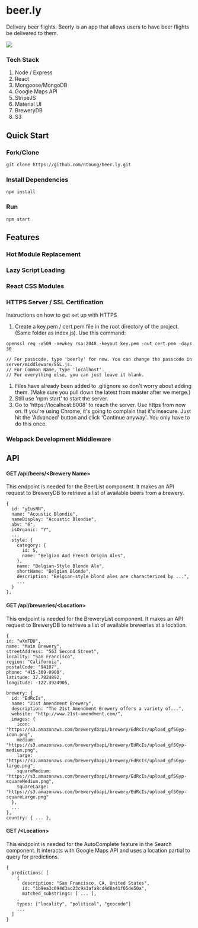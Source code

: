 # beer.ly
Delivery beer flights. Beerly is an app that allows users to have beer flights be delivered to them.

<img src="https://s3-us-west-1.amazonaws.com/beer.ly/output_yRTFf5.gif"></img>

### Tech Stack
1. Node / Express
1. React 
1. Mongoose/MongoDB
1. Google Maps API
1. StripeJS
1. Material UI
1. BreweryDB
1. S3

## Quick Start


### Fork/Clone
```
git clone https://github.com/ntoung/beer.ly.git
```

### Install Dependencies
```
npm install
```

### Run
```
npm start
```


## Features
### Hot Module Replacement
### Lazy Script Loading
### React CSS Modules
### HTTPS Server / SSL Certification

Instructions on how to get set up with HTTPS

1. Create a key.pem / cert.pem file in the root directory of the project. (Same folder as index.js). Use this command:
  ```
  openssl req -x509 -newkey rsa:2048 -keyout key.pem -out cert.pem -days 30

  // For passcode, type 'beerly' for now. You can change the passcode in server/middleware/SSL.js.
  // For Common Name, type 'localhost'.
  // For everything else, you can just leave it blank.
  ```
1. Files have already been added to .gitignore so don't worry about adding them. (Make sure you pull down the latest from master after we merge.)
1. Still use 'npm start' to start the server.
1. Go to 'https://localhost:8008' to reach the server. Use https from now on. If you're using Chrome, it's going to complain that it's insecure. Just hit the 'Advanced' button and click 'Continue anyway'. You only have to do this once.

### Webpack Development Middleware

## API

#### GET /api/beers/\<Brewery Name>
This endpoint is needed for the BeerList component. It makes an API request to BreweryDB to retrieve a list of available beers from a brewery.
```
{
  id: "yEusNN",
  name: "Acoustic Blondie",
  nameDisplay: "Acoustic Blondie",
  abv: "6",
  isOrganic: "Y",
  ...
  style: {
    category: {
      id: 5,
      name: "Belgian And French Origin Ales",
    },
    name: "Belgian-Style Blonde Ale",
    shortName: "Belgian Blonde",
    description: "Belgian-style blond ales are characterized by ...",
    ...
  }
},

```
#### GET /api/breweries/\<Location>
This endpoint is needed for the BreweryList component. It makes an API request to BreweryDB to retrieve a list of available breweries at a location.
```
{
id: "wXmTDU",
name: "Main Brewery",
streetAddress: "563 Second Street",
locality: "San Francisco",
region: "California",
postalCode: "94107",
phone: "415-369-0900",
latitude: 37.7824892,
longitude: -122.3924905,

brewery: {
  id: "EdRcIs",
  name: "21st Amendment Brewery",
  description: "The 21st Amendment Brewery offers a variety of...",
  website: "http://www.21st-amendment.com/",
  images: {
    icon: "https://s3.amazonaws.com/brewerydbapi/brewery/EdRcIs/upload_gfSGyp-icon.png",
    medium: "https://s3.amazonaws.com/brewerydbapi/brewery/EdRcIs/upload_gfSGyp-medium.png",
    large: "https://s3.amazonaws.com/brewerydbapi/brewery/EdRcIs/upload_gfSGyp-large.png",
    squareMedium: "https://s3.amazonaws.com/brewerydbapi/brewery/EdRcIs/upload_gfSGyp-squareMedium.png",
    squareLarge: "https://s3.amazonaws.com/brewerydbapi/brewery/EdRcIs/upload_gfSGyp-squareLarge.png"
  },
  ...
},
country: { ... },
```

#### GET /\<Location>
This endpoint is needed for the AutoComplete feature in the Search component. It interacts with Google Maps API and uses a location partial to query for predictions.
```
{
  predictions: [
    {
      description: "San Francisco, CA, United States",
      id: "1b9ea3c094d3ac23c9a3afa8cd4d8a41f05de50a",
      matched_substrings: [ ... ],
    ,
    types: ["locality", "political", "geocode"]
    ...
  ]
}
```


